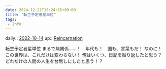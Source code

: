 ```yaml
---
date: 2024-12-21T15:24:15+09:00
title: "転生予定者星単位"
tags:
 - Info
---
```


daily:: [2022-10-14](Daily_Note/2022-10-14.md)
up:: [Reincarnation](../Bar/Novel/Topics/Reincarnation.md)

転生予定者星単位
まるで無関係……！　年代も！　国も、言葉もだ！
なのに！　この世界は、これだけは変わらない！
俺はいくつ、日記を掘り返したと思う？
どれだけの人間の人生を台無しにしたと思う！？